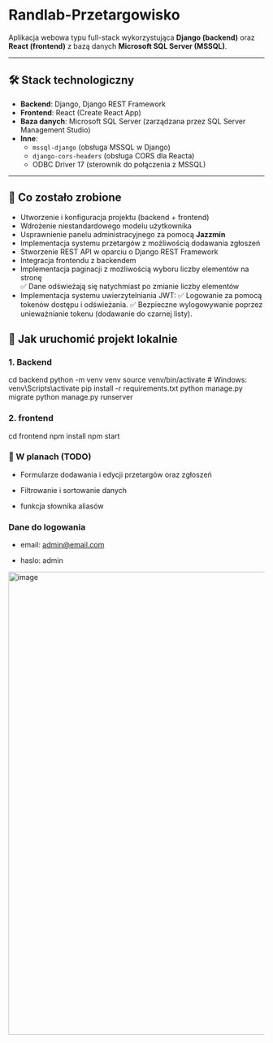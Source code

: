 # Randlab-Przetargowisko

Aplikacja webowa typu full-stack wykorzystująca **Django (backend)** oraz **React (frontend)** z bazą danych **Microsoft SQL Server (MSSQL)**.

---

## 🛠️ Stack technologiczny

- **Backend**: Django, Django REST Framework  
- **Frontend**: React (Create React App)  
- **Baza danych**: Microsoft SQL Server (zarządzana przez SQL Server Management Studio)  
- **Inne**:  
  - `mssql-django` (obsługa MSSQL w Django)  
  - `django-cors-headers` (obsługa CORS dla Reacta)  
  - ODBC Driver 17 (sterownik do połączenia z MSSQL)

---

## 🔧 Co zostało zrobione

- Utworzenie i konfiguracja projektu (backend + frontend)
- Wdrożenie niestandardowego modelu użytkownika
- Usprawnienie panelu administracyjnego za pomocą **Jazzmin**
- Implementacja systemu przetargów z możliwością dodawania zgłoszeń
- Stworzenie REST API w oparciu o Django REST Framework
- Integracja frontendu z backendem
- Implementacja paginacji z możliwością wyboru liczby elementów na stronę  
  ✅ Dane odświeżają się natychmiast po zmianie liczby elementów
- Implementacja systemu uwierzytelniania JWT:
  ✅ Logowanie za pomocą tokenów dostępu i odświeżania.
  ✅ Bezpieczne wylogowywanie poprzez unieważnianie tokenu (dodawanie do czarnej listy).


## 🚀 Jak uruchomić projekt lokalnie

### 1. Backend

cd backend
python -m venv venv
source venv/bin/activate   # Windows: venv\Scripts\activate
pip install -r requirements.txt
python manage.py migrate
python manage.py runserver

### 2. frontend

cd frontend
npm install
npm start

### 🧩 W planach (TODO)

- Formularze dodawania i edycji przetargów oraz zgłoszeń

- Filtrowanie i sortowanie danych

- funkcja słownika aliasów

### Dane do logowania

- email: admin@email.com

- haslo: admin

<img width="1902" height="912" alt="image" src="https://github.com/user-attachments/assets/58611d24-50a3-40b1-a746-466b344ad776" />
